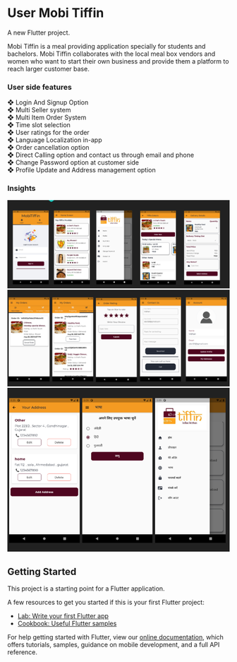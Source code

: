 # User Mobi Tiffin

A new Flutter project.

Mobi Tiffin is a meal providing application specially for students and bachelors. Mobi 
Tiffin collaborates with the local meal box vendors and women who want to start their 
own business and provide them a platform to reach larger customer base. 

### User side features
❖ Login And Signup Option<br />
❖ Multi Seller system<br />
❖ Multi Item Order System<br />
❖ Time slot selection<br />
❖ User ratings for the order<br />
❖ Language Localization in-app<br />
❖ Order cancellation option<br />
❖ Direct Calling option and contact us through email and phone<br />
❖ Change Password option at customer side<br />
❖ Profile Update and Address management option<br />

### Insights
![1](https://github.com/vidhan7337/Mobi-tiffin/blob/master/assets/1.PNG)
![2](https://github.com/vidhan7337/Mobi-tiffin/blob/master/assets/2.PNG)
![3](https://github.com/vidhan7337/Mobi-tiffin/blob/master/assets/3.PNG)


## Getting Started

This project is a starting point for a Flutter application.

A few resources to get you started if this is your first Flutter project:

- [Lab: Write your first Flutter app](https://flutter.dev/docs/get-started/codelab)
- [Cookbook: Useful Flutter samples](https://flutter.dev/docs/cookbook)

For help getting started with Flutter, view our
[online documentation](https://flutter.dev/docs), which offers tutorials,
samples, guidance on mobile development, and a full API reference.
